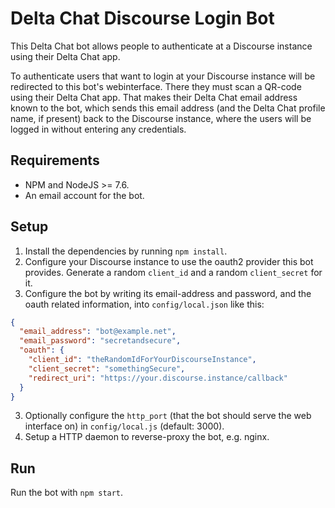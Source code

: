 # Delta Chat Discourse Login Bot

This Delta Chat bot allows people to authenticate at a Discourse instance using their Delta Chat app.

To authenticate users that want to login at your Discourse instance will be redirected to this bot's webinterface. There they must scan a QR-code using their Delta Chat app. That makes their Delta Chat email address known to the bot, which sends this email address (and the Delta Chat profile name, if present) back to the Discourse instance, where the users will be logged in without entering any credentials.

## Requirements

* NPM and NodeJS >= 7.6.
* An email account for the bot.

## Setup

1. Install the dependencies by running `npm install`.
2. Configure your Discourse instance to use the oauth2 provider this bot provides. Generate a random `client_id` and a random `client_secret` for it.
2. Configure the bot by writing its email-address and password, and the oauth related information, into `config/local.json` like this:
```json
{
  "email_address": "bot@example.net",
  "email_password": "secretandsecure",
  "oauth": {
    "client_id": "theRandomIdForYourDiscourseInstance",
    "client_secret": "somethingSecure",
    "redirect_uri": "https://your.discourse.instance/callback"
  }
}
```
3. Optionally configure the `http_port` (that the bot should serve the web interface on) in `config/local.js` (default: 3000).
4. Setup a HTTP daemon to reverse-proxy the bot, e.g. nginx.

## Run

Run the bot with `npm start`.
